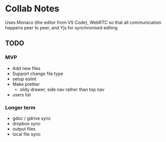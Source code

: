 Collab Notes
============

Uses Monaco (the editor from VS Code), WebRTC so that all communication happens peer to peer, and Yjs for synchronised editing

TODO
----
### MVP
- Add new files
- Support change file type
- setup eslint
- Make prettier
  - slidy drawer, side nav rather than top nav
- users list

### Longer term
- gdoc / gdrive sync
- dropbox sync
- output files
- local file sync
